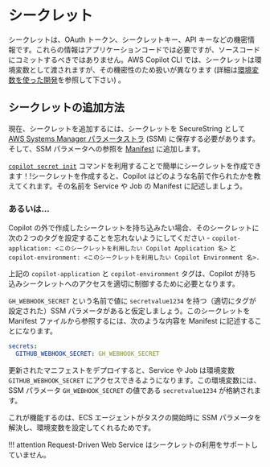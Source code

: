 # シークレット

シークレットは、OAuth トークン、シークレットキー、API キーなどの機密情報です。これらの情報はアプリケーションコードでは必要ですが、ソースコードにコミットするべきではありません。AWS Copilot CLI では、シークレットは環境変数として渡されますが、その機密性のため扱いが異なります (詳細は[環境変数を使った開発](../developing/environment-variables.ja.md)を参照して下さい) 。

## シークレットの追加方法

現在、シークレットを追加するには、シークレットを SecureString として [AWS Systems Manager パラメータストラ](https://docs.aws.amazon.com/ja_jp/systems-manager/latest/userguide/systems-manager-parameter-store.html) (SSM) に保存する必要があります。そして、SSM パラメータへの参照を [Manifest](../manifest/overview.ja.md) に追加します。

[`copilot secret init`](../commands/secret-init.ja.md) コマンドを利用することで簡単にシークレットを作成できます！!シークレットを作成すると、Copilot はどのような名前で作られたかを教えてくれます。その名前を Service や Job の Manifest に記述しましょう。

### あるいは...

Copilot の外で作成したシークレットを持ち込みたい場合、そのシークレットに次の２つのタグを設定することを忘れないようにしてください - `copilot-application: <このシークレットを利用したい Copilot Application 名>` と `copilot-environment: <このシークレットを利用したい Copilot Environment 名>.`

上記の `copilot-application` と `copilot-environment` タグは、Copilot が持ち込みシークレットへのアクセスを適切に制御するために必要となります。

`GH_WEBHOOK_SECRET` という名前で値に `secretvalue1234` を持つ（適切にタグが設定された）SSM パラメータがあると仮定しましょう。このシークレットを Manifest ファイルから参照するには、次のような内容を Manifest に記述することになります。

```yaml
secrets:                      
  GITHUB_WEBHOOK_SECRET: GH_WEBHOOK_SECRET  
```

更新されたマニフェストをデプロイすると、Service や Job は環境変数 `GITHUB_WEBHOOK_SECRET` にアクセスできるようになります。この環境変数には、SSM パラメータ `GH_WEBHOOK_SECRET` の値である `secretvalue1234` が格納されます。

これが機能するのは、ECS エージェントがタスクの開始時に SSM パラメータを解決し、環境変数を設定してくれるためです。

!!! attention
    Request-Driven Web Service はシークレットの利用をサポートしていません。

